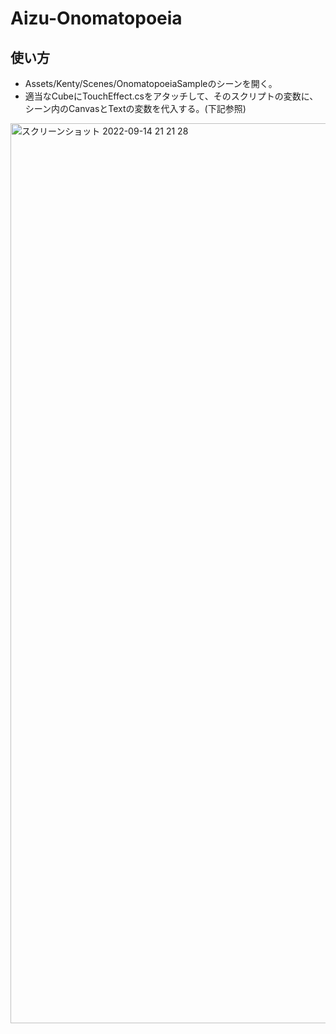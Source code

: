 # Aizu-Onomatopoeia
## 使い方
- Assets/Kenty/Scenes/OnomatopoeiaSampleのシーンを開く。
- 適当なCubeにTouchEffect.csをアタッチして、そのスクリプトの変数に、シーン内のCanvasとTextの変数を代入する。(下記参照)

<img width="1440" alt="スクリーンショット 2022-09-14 21 21 28" src="https://user-images.githubusercontent.com/69253001/190153748-76107460-0e3b-4052-b11d-4eb56b2f46c4.png">

